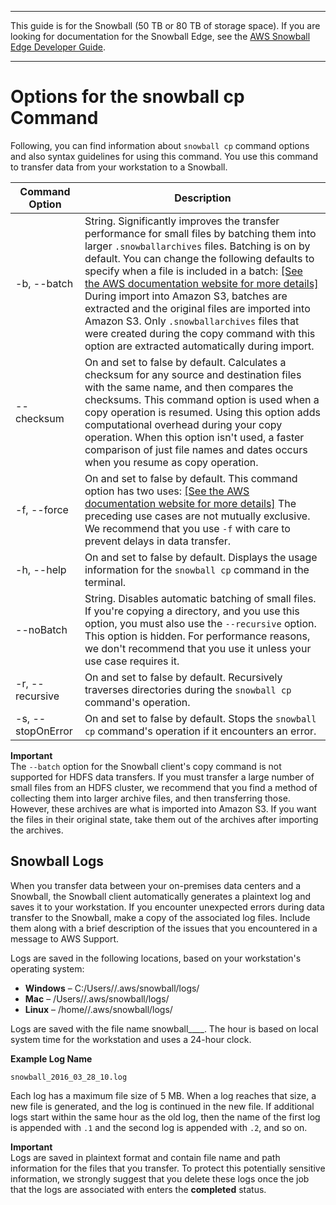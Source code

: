 --------

This guide is for the Snowball \(50 TB or 80 TB of storage space\)\. If you are looking for documentation for the Snowball Edge, see the [AWS Snowball Edge Developer Guide](http://docs.aws.amazon.com/snowball/latest/developer-guide/whatisedge.html)\.

--------

# Options for the snowball cp Command<a name="copy-command-reference"></a>

Following, you can find information about `snowball cp` command options and also syntax guidelines for using this command\. You use this command to transfer data from your workstation to a Snowball\.


| Command Option | Description | 
| --- | --- | 
| \-b, \-\-batch | String\. Significantly improves the transfer performance for small files by batching them into larger `.snowballarchives` files\. Batching is on by default\. You can change the following defaults to specify when a file is included in a batch: [\[See the AWS documentation website for more details\]](http://docs.aws.amazon.com/snowball/latest/ug/copy-command-reference.html) During import into Amazon S3, batches are extracted and the original files are imported into Amazon S3\. Only `.snowballarchives` files that were created during the copy command with this option are extracted automatically during import\.   | 
| \-\-checksum | On and set to false by default\. Calculates a checksum for any source and destination files with the same name, and then compares the checksums\. This command option is used when a copy operation is resumed\. Using this option adds computational overhead during your copy operation\.  When this option isn't used, a faster comparison of just file names and dates occurs when you resume as copy operation\.   | 
| \-f, \-\-force | On and set to false by default\. This command option has two uses: [\[See the AWS documentation website for more details\]](http://docs.aws.amazon.com/snowball/latest/ug/copy-command-reference.html)  The preceding use cases are not mutually exclusive\. We recommend that you use `-f` with care to prevent delays in data transfer\.   | 
| \-h, \-\-help | On and set to false by default\. Displays the usage information for the `snowball cp` command in the terminal\. | 
| \-\-noBatch | String\. Disables automatic batching of small files\. If you're copying a directory, and you use this option, you must also use the `--recursive` option\. This option is hidden\. For performance reasons, we don't recommend that you use it unless your use case requires it\.  | 
| \-r, \-\-recursive | On and set to false by default\. Recursively traverses directories during the `snowball cp` command's operation\. | 
| \-s, \-\-stopOnError | On and set to false by default\. Stops the `snowball cp` command's operation if it encounters an error\. | 

**Important**  
The `--batch` option for the Snowball client's copy command is not supported for HDFS data transfers\. If you must transfer a large number of small files from an HDFS cluster, we recommend that you find a method of collecting them into larger archive files, and then transferring those\. However, these archives are what is imported into Amazon S3\. If you want the files in their original state, take them out of the archives after importing the archives\.

## Snowball Logs<a name="snowballlogs"></a>

When you transfer data between your on\-premises data centers and a Snowball, the Snowball client automatically generates a plaintext log and saves it to your workstation\. If you encounter unexpected errors during data transfer to the Snowball, make a copy of the associated log files\. Include them along with a brief description of the issues that you encountered in a message to AWS Support\.

Logs are saved in the following locations, based on your workstation's operating system:
+ **Windows** – C:/Users/*<username>*/\.aws/snowball/logs/
+ **Mac** – /Users/*<username>*/\.aws/snowball/logs/
+ **Linux** – /home/*<username>*/\.aws/snowball/logs/

Logs are saved with the file name snowball\_*<year>*\_*<month>*\_*<date>*\_*<hour>*\. The hour is based on local system time for the workstation and uses a 24\-hour clock\.

**Example Log Name**

```
snowball_2016_03_28_10.log
```

Each log has a maximum file size of 5 MB\. When a log reaches that size, a new file is generated, and the log is continued in the new file\. If additional logs start within the same hour as the old log, then the name of the first log is appended with `.1` and the second log is appended with `.2`, and so on\.

**Important**  
Logs are saved in plaintext format and contain file name and path information for the files that you transfer\. To protect this potentially sensitive information, we strongly suggest that you delete these logs once the job that the logs are associated with enters the **completed** status\.